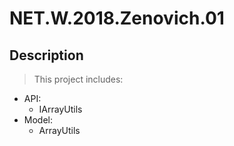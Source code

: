# NET.W.2018.Zenovich.01

## Description

> This project includes:

* API:
    * IArrayUtils
* Model:
    * ArrayUtils
